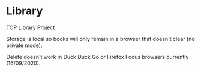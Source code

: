# Library
TOP Library Project

Storage is local so books will only remain in a browser that doesn't clear (no private mode).

Delete doesn't work in Duck Duck Go or Firefox Focus browsers currently (16/09/2020).
